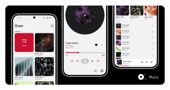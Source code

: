 [![Music App][Music App]][Music App-url]

[Music App]: https://github.com/MissingCore/Music/blob/main/.github/assets/SOCIAL_PREVIEW_v2.png
[Music App-url]: https://github.com/MissingCore/Music
